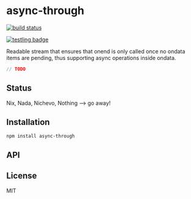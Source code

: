 # async-through
[![build status](https://secure.travis-ci.org/thlorenz/async-through.png)](http://travis-ci.org/thlorenz/async-through)

[![testling badge](https://ci.testling.com/thlorenz/async-through.png)](https://ci.testling.com/thlorenz/async-through)

Readable stream that ensures that onend is only called once no ondata items are pending, thus supporting async operations inside ondata.

```js
// TODO
```

## Status

Nix, Nada, Nichevo, Nothing --> go away!
## Installation

    npm install async-through

## API


## License

MIT
